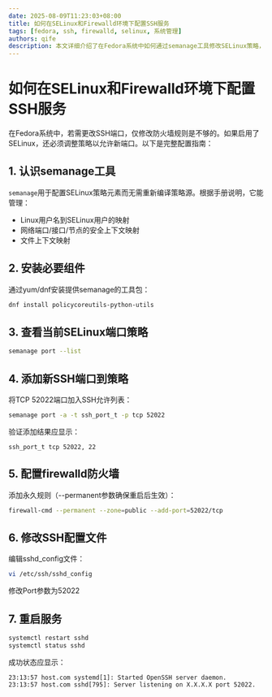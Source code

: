 ```yaml
---
date: 2025-08-09T11:23:03+08:00
title: 如何在SELinux和Firewalld环境下配置SSH服务
tags: [fedora, ssh, firewalld, selinux, 系统管理]
authors: qife
description: 本文详细介绍了在Fedora系统中如何通过semanage工具修改SELinux策略，配合firewalld防火墙规则实现SSH端口变更的全过程，包含具体命令示例和注意事项。
---
```


# 如何在SELinux和Firewalld环境下配置SSH服务

在Fedora系统中，若需更改SSH端口，仅修改防火墙规则是不够的。如果启用了SELinux，还必须调整策略以允许新端口。以下是完整配置指南：

## 1. 认识semanage工具
`semanage`用于配置SELinux策略元素而无需重新编译策略源。根据手册说明，它能管理：
- Linux用户名到SELinux用户的映射
- 网络端口/接口/节点的安全上下文映射
- 文件上下文映射

## 2. 安装必要组件
通过yum/dnf安装提供semanage的工具包：
```bash
dnf install policycoreutils-python-utils
```

## 3. 查看当前SELinux端口策略
```bash
semanage port --list
```

## 4. 添加新SSH端口到策略
将TCP 52022端口加入SSH允许列表：
```bash
semanage port -a -t ssh_port_t -p tcp 52022
```
验证添加结果应显示：
```
ssh_port_t tcp 52022, 22
```

## 5. 配置firewalld防火墙
添加永久规则（--permanent参数确保重启后生效）：
```bash
firewall-cmd --permanent --zone=public --add-port=52022/tcp
```

## 6. 修改SSH配置文件
编辑sshd_config文件：
```bash
vi /etc/ssh/sshd_config
```
修改Port参数为52022

## 7. 重启服务
```bash
systemctl restart sshd
systemctl status sshd
```
成功状态应显示：
```
23:13:57 host.com systemd[1]: Started OpenSSH server daemon.
23:13:57 host.com sshd[795]: Server listening on X.X.X.X port 52022.
```